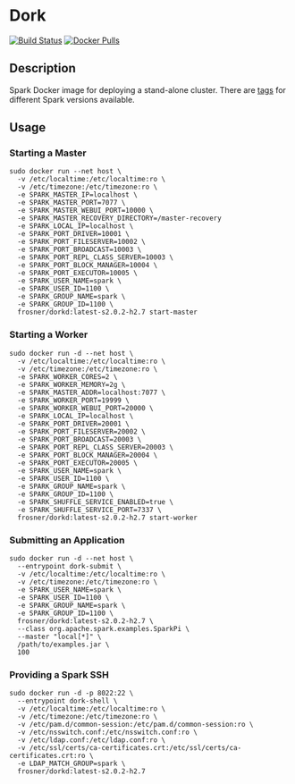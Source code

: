 # Dork

[![Build Status](https://travis-ci.org/FRosner/dork.svg?branch=master)](https://travis-ci.org/FRosner/dork)
[![Docker Pulls](https://img.shields.io/docker/pulls/frosner/dorkd.svg?maxAge=2592000)](https://hub.docker.com/r/frosner/dorkd/)

## Description

Spark Docker image for deploying a stand-alone cluster.
There are [tags](https://hub.docker.com/r/frosner/dorkd/tags/) for different Spark versions available.

## Usage

### Starting a Master

```
sudo docker run --net host \
  -v /etc/localtime:/etc/localtime:ro \
  -v /etc/timezone:/etc/timezone:ro \
  -e SPARK_MASTER_IP=localhost \
  -e SPARK_MASTER_PORT=7077 \
  -e SPARK_MASTER_WEBUI_PORT=10000 \
  -e SPARK_MASTER_RECOVERY_DIRECTORY=/master-recovery
  -e SPARK_LOCAL_IP=localhost \
  -e SPARK_PORT_DRIVER=10001 \
  -e SPARK_PORT_FILESERVER=10002 \
  -e SPARK_PORT_BROADCAST=10003 \
  -e SPARK_PORT_REPL_CLASS_SERVER=10003 \
  -e SPARK_PORT_BLOCK_MANAGER=10004 \
  -e SPARK_PORT_EXECUTOR=10005 \
  -e SPARK_USER_NAME=spark \
  -e SPARK_USER_ID=1100 \
  -e SPARK_GROUP_NAME=spark \
  -e SPARK_GROUP_ID=1100 \
  frosner/dorkd:latest-s2.0.2-h2.7 start-master
```

### Starting a Worker

```
sudo docker run -d --net host \
  -v /etc/localtime:/etc/localtime:ro \
  -v /etc/timezone:/etc/timezone:ro \
  -e SPARK_WORKER_CORES=2 \
  -e SPARK_WORKER_MEMORY=2g \
  -e SPARK_MASTER_ADDR=localhost:7077 \
  -e SPARK_WORKER_PORT=19999 \
  -e SPARK_WORKER_WEBUI_PORT=20000 \
  -e SPARK_LOCAL_IP=localhost \
  -e SPARK_PORT_DRIVER=20001 \
  -e SPARK_PORT_FILESERVER=20002 \
  -e SPARK_PORT_BROADCAST=20003 \
  -e SPARK_PORT_REPL_CLASS_SERVER=20003 \
  -e SPARK_PORT_BLOCK_MANAGER=20004 \
  -e SPARK_PORT_EXECUTOR=20005 \
  -e SPARK_USER_NAME=spark \
  -e SPARK_USER_ID=1100 \
  -e SPARK_GROUP_NAME=spark \
  -e SPARK_GROUP_ID=1100 \
  -e SPARK_SHUFFLE_SERVICE_ENABLED=true \
  -e SPARK_SHUFFLE_SERVICE_PORT=7337 \
  frosner/dorkd:latest-s2.0.2-h2.7 start-worker
```

### Submitting an Application

```
sudo docker run -d --net host \
  --entrypoint dork-submit \
  -v /etc/localtime:/etc/localtime:ro \
  -v /etc/timezone:/etc/timezone:ro \
  -e SPARK_USER_NAME=spark \
  -e SPARK_USER_ID=1100 \
  -e SPARK_GROUP_NAME=spark \
  -e SPARK_GROUP_ID=1100 \
  frosner/dorkd:latest-s2.0.2-h2.7 \
  --class org.apache.spark.examples.SparkPi \
  --master "local[*]" \
  /path/to/examples.jar \
  100
```

### Providing a Spark SSH

```
sudo docker run -d -p 8022:22 \
  --entrypoint dork-shell \
  -v /etc/localtime:/etc/localtime:ro \
  -v /etc/timezone:/etc/timezone:ro \
  -v /etc/pam.d/common-session:/etc/pam.d/common-session:ro \
  -v /etc/nsswitch.conf:/etc/nsswitch.conf:ro \
  -v /etc/ldap.conf:/etc/ldap.conf:ro \
  -v /etc/ssl/certs/ca-certificates.crt:/etc/ssl/certs/ca-certificates.crt:ro \
  -e LDAP_MATCH_GROUP=spark \
  frosner/dorkd:latest-s2.0.2-h2.7
```
